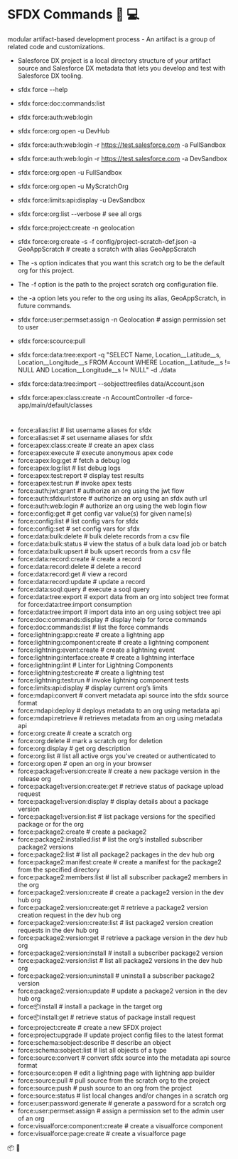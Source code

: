 # SFDX Commands :wolf: :computer:

modular artifact-based development process - An artifact is a group of related code and customizations.
* Salesforce DX project is a local directory structure of your artifact source and Salesforce DX metadata that lets you develop and test with Salesforce DX tooling.

* sfdx force --help
* sfdx force:doc:commands:list
* sfdx force:auth:web:login
* sfdx force:org:open -u DevHub
* sfdx force:auth:web:login -r https://test.salesforce.com -a FullSandbox
* sfdx force:auth:web:login -r https://test.salesforce.com -a DevSandbox
* sfdx force:org:open -u FullSandbox
* sfdx force:org:open -u MyScratchOrg
* sfdx force:limits:api:display -u DevSandbox
* sfdx force:org:list --verbose       # see all orgs
* sfdx force:project:create -n geolocation
* sfdx force:org:create -s -f config/project-scratch-def.json -a GeoAppScratch # create a scratch with alias GeoAppScratch
* The -s option indicates that you want this scratch org to be the default org for this project.
* The -f option is the path to the project scratch org configuration file.
* the -a option lets you refer to the org using its alias, GeoAppScratch, in future commands.
* sfdx force:user:permset:assign -n Geolocation # assign permission set to user
* sfdx force:scource:pull
* sfdx force:data:tree:export -q "SELECT Name, Location__Latitude__s, Location__Longitude__s FROM Account WHERE Location__Latitude__s != NULL AND Location__Longitude__s != NULL" -d ./data
* sfdx force:data:tree:import --sobjecttreefiles data/Account.json
* sfdx force:apex:class:create -n AccountController -d force-app/main/default/classes



#

  * force:alias:list                   # list username aliases for sfdx
  * force:alias:set                    # set username aliases for sfdx
  * force:apex:class:create            # create an apex class
  * force:apex:execute                 # execute anonymous apex code
  * force:apex:log:get                 # fetch a debug log
  * force:apex:log:list                # list debug logs
  * force:apex:test:report             # display test results
  * force:apex:test:run                # invoke apex tests
  * force:auth:jwt:grant               # authorize an org using the jwt flow
  * force:auth:sfdxurl:store           # authorize an org using an sfdx auth url
  * force:auth:web:login               # authorize an org using the web login flow
  * force:config:get                   # get config var value(s) for given name(s)
  * force:config:list                  # list config vars for sfdx
  * force:config:set                   # set config vars for sfdx
  * force:data:bulk:delete             # bulk delete records from a csv file
  * force:data:bulk:status             # view the status of a bulk data load job or batch
  * force:data:bulk:upsert             # bulk upsert records from a csv file
  * force:data:record:create           # create a record
  * force:data:record:delete           # delete a record
  * force:data:record:get              # view a record
  * force:data:record:update           # update a record
  * force:data:soql:query              # execute a soql query
  * force:data:tree:export             # export data from an org into sobject tree format for force:data:tree:import consumption
  * force:data:tree:import             # import data into an org using sobject tree api
  * force:doc:commands:display         # display help for force commands
  * force:doc:commands:list            # list the force commands
  * force:lightning:app:create         # create a lightning app
  * force:lightning:component:create   # create a lightning component
  * force:lightning:event:create       # create a lightning event
  * force:lightning:interface:create   # create a lightning interface
  * force:lightning:lint               # Linter for Lightning Components
  * force:lightning:test:create        # create a lightning test
  * force:lightning:test:run           # invoke lightning component tests
  * force:limits:api:display           # display current org’s limits
  * force:mdapi:convert                # convert metadata api source into the sfdx source format
  * force:mdapi:deploy                 # deploys metadata to an org using metadata api
  * force:mdapi:retrieve               # retrieves metadata from an org using metadata api
  * force:org:create                   # create a scratch org
  * force:org:delete                   # mark a scratch org for deletion
  * force:org:display                  # get org description
  * force:org:list                     # list all active orgs you’ve created or authenticated to
  * force:org:open                     # open an org in your browser
  * force:package1:version:create      # create a new package version in the release org
  * force:package1:version:create:get  # retrieve status of package upload request
  * force:package1:version:display     # display details about a package version
  * force:package1:version:list        # list package versions for the specified package or for the org
  * force:package2:create              # create a package2
  * force:package2:installed:list      # list the org’s installed subscriber package2 versions
  * force:package2:list                # list all package2 packages in the dev hub org
  * force:package2:manifest:create     # create a manifest for the package2 from the specified directory
  * force:package2:members:list        # list all subscriber package2 members in the org
  * force:package2:version:create      # create a package2 version in the dev hub org
  * force:package2:version:create:get  # retrieve a package2 version creation request in the dev hub org
  * force:package2:version:create:list # list package2 version creation requests in the dev hub org
  * force:package2:version:get         # retrieve a package version in the dev hub org
  * force:package2:version:install     # install a subscriber package2 version
  * force:package2:version:list        # list all package2 versions in the dev hub org
  * force:package2:version:uninstall   # uninstall a subscriber package2 version
  * force:package2:version:update      # update a package2 version in the dev hub org
  * force:package:install              # install a package in the target org
  * force:package:install:get          # retrieve status of package install request
  * force:project:create               # create a new SFDX project
  * force:project:upgrade              # update project config files to the latest format
  * force:schema:sobject:describe      # describe an object
  * force:schema:sobject:list          # list all objects of a type
  * force:source:convert               # convert sfdx source into the metadata api source format
  * force:source:open                  # edit a lightning page with lightning app builder
  * force:source:pull                  # pull source from the scratch org to the project
  * force:source:push                  # push source to an org from the project
  * force:source:status                # list local changes and/or changes in a scratch org
  * force:user:password:generate       # generate a password for a scratch org
  * force:user:permset:assign          # assign a permission set to the admin user of an org
  * force:visualforce:component:create # create a visualforce component
  * force:visualforce:page:create      # create a visualforce page


:package:
:apple:
